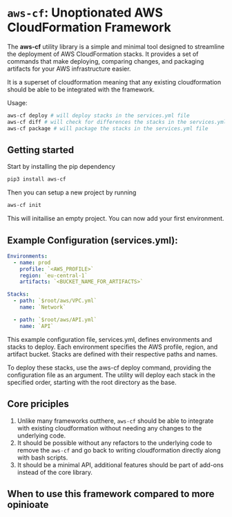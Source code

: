 # `aws-cf`: Unoptionated AWS CloudFormation Framework

The **aws-cf** utility library is a simple and minimal tool designed to streamline the deployment of AWS CloudFormation stacks. It provides a set of commands that make deploying, comparing changes, and packaging artifacts for your AWS infrastructure easier.

It is a superset of cloudformation meaning that any existing cloudformation should be able to be integrated with the framework.

Usage:

```bash
aws-cf deploy # will deploy stacks in the services.yml file
aws-cf diff # will check for differences the stacks in the services.yml file
aws-cf package # will package the stacks in the services.yml file
```

## Getting started 
Start by installing the pip dependency 

```bash
pip3 install aws-cf
```

Then you can setup a new project by running
```bash
aws-cf init
```

This will initailise an empty project. You can now add your first environment.

## Example Configuration (services.yml):
```yml
Environments:
  - name: prod
    profile: `<AWS_PROFILE>`
    region: `eu-central-1`
    artifacts: `<BUCKET_NAME_FOR_ARTIFACTS>`

Stacks:
  - path: `$root/aws/VPC.yml`
    name: `Network`

  - path: `$root/aws/API.yml`
    name: `API`
```

This example configuration file, services.yml, defines environments and stacks to deploy. Each environment specifies the AWS profile, region, and artifact bucket. Stacks are defined with their respective paths and names.

To deploy these stacks, use the aws-cf deploy command, providing the configuration file as an argument. The utility will deploy each stack in the specified order, starting with the root directory as the base.

## Core priciples

1. Unlike many frameworks outthere, `aws-cf` should be able to integrate with existing cloudformation without needing any changes to the underlying code.
2. It should be possible without any refactors to the underlying code to remove the `aws-cf` and go back to writing cloudformation directly along with bash scripts.
3. It should be a minimal API, additional features should be part of add-ons instead of the core library.

## When to use this framework compared to more opinioate